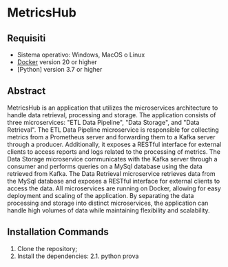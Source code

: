 # MetricsHub

## Requisiti
- Sistema operativo: Windows, MacOS o Linux
- [Docker](https://nodejs.org) version 20 or higher
- [Python] version 3.7 or higher

## Abstract
MetricsHub is an application that utilizes the microservices architecture to handle data retrieval, processing and storage. 
The application consists of three microservices: "ETL Data Pipeline", "Data Storage", and "Data Retrieval". The ETL Data Pipeline microservice is responsible for collecting metrics from a Prometheus server and forwarding them to a Kafka server through a producer. Additionally, it exposes a RESTful interface for external clients to access reports and logs related to the processing of metrics. The Data Storage microservice communicates with the Kafka server through a consumer and performs queries on a MySql database using the data retrieved from Kafka. The Data Retrieval microservice retrieves data from the MySql database and exposes a RESTful interface for external clients to access the data. All microservices are running on Docker, allowing for easy deployment and scaling of the application. By separating the data processing and storage into distinct microservices, the application can handle high volumes of data while maintaining flexibility and scalability.

## Installation Commands
1. Clone the repository;
2. Install the dependencies:
2.1. python prova